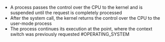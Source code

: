 * A process passes the control over the CPU to the kernel and is suspended until the request is completely processed
* After the system call, the kernel returns the control over the CPU to the user-mode process
* The process continues its execution at the point, where the context switch was previously requested
#OPERATING_SYSTEM 